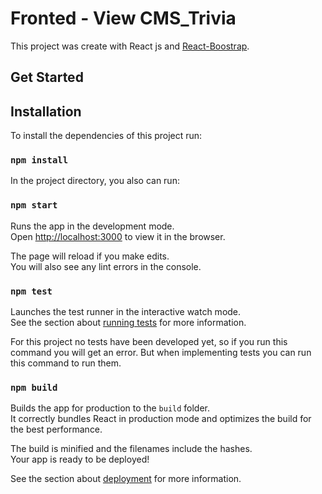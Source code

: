# Fronted - View CMS_Trivia

This project was create with React js and [React-Boostrap](https://react-bootstrap-v4.netlify.app/).

## Get Started

## Installation

To install the dependencies of this project run:

### `npm install`

In the project directory, you also can run:

### `npm start`

Runs the app in the development mode.\
Open [http://localhost:3000](http://localhost:3000) to view it in the browser.

The page will reload if you make edits.\
You will also see any lint errors in the console.

### `npm test`

Launches the test runner in the interactive watch mode.\
See the section about [running tests](https://facebook.github.io/create-react-app/docs/running-tests) for more information.

For this project no tests have been developed yet, so if you run this command you will get an error. But when implementing tests you can run this command to run them.

### `npm build`

Builds the app for production to the `build` folder.\
It correctly bundles React in production mode and optimizes the build for the best performance.

The build is minified and the filenames include the hashes.\
Your app is ready to be deployed!

See the section about [deployment](https://facebook.github.io/create-react-app/docs/deployment) for more information.
